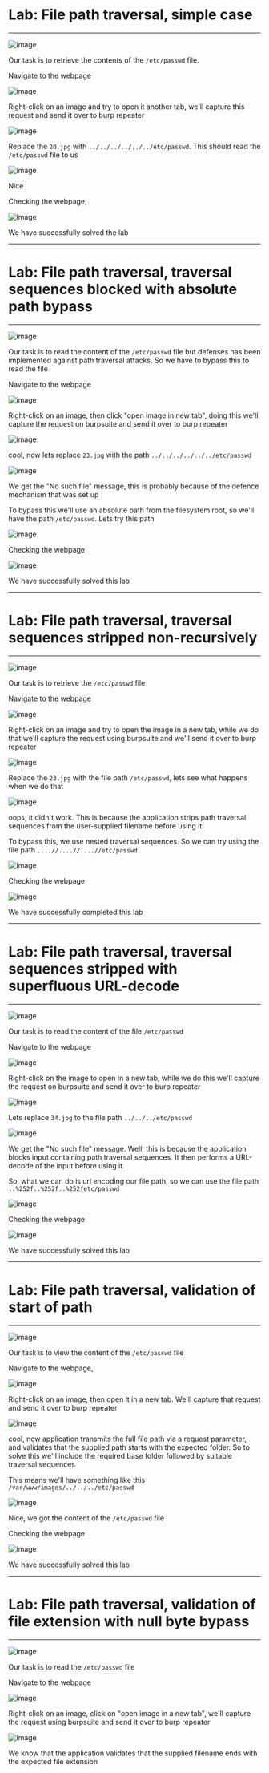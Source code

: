 # Lab: File path traversal, simple case
<hr>

![image](https://github.com/BlackAnon22/BlackAnon22.github.io/assets/67879936/6923998b-ef81-478c-8142-7039dca4d4d8)

Our task is to retrieve the contents of the ```/etc/passwd``` file.

Navigate to the webpage

![image](https://github.com/BlackAnon22/BlackAnon22.github.io/assets/67879936/5a66c13f-89ca-45b7-90a4-d368eb5cea34)

Right-click on an image and try to open it another tab, we'll capture this request and send it over to burp repeater

![image](https://github.com/BlackAnon22/BlackAnon22.github.io/assets/67879936/98d8eb19-6bc4-4700-a3a4-b5a42a8e94b2)

Replace the ```20.jpg``` with ```../../../../../../etc/passwd```. This should read the ```/etc/passwd``` file to us

![image](https://github.com/BlackAnon22/BlackAnon22.github.io/assets/67879936/1f93a5f8-99d1-4a52-a3e9-f32218e9c6ed)

Nice

Checking the webpage,

![image](https://github.com/BlackAnon22/BlackAnon22.github.io/assets/67879936/38134a58-f682-4d9e-9f05-4ef408219ec8)

We have successfully solved the lab

--------------------

# Lab: File path traversal, traversal sequences blocked with absolute path bypass
<hr>

![image](https://github.com/BlackAnon22/BlackAnon22.github.io/assets/67879936/fad452dd-8b6b-4b99-be47-91076d8f289f)

Our task is to read the content of the ```/etc/passwd``` file but defenses has been implemented against path traversal attacks. So we have to bypass this to read the file

Navigate to the webpage

![image](https://github.com/BlackAnon22/BlackAnon22.github.io/assets/67879936/6305bfc3-07b9-4bdd-b0f9-c306039c3895)

Right-click on an image, then click "open image in new tab", doing this we'll capture the request on burpsuite and send it over to burp repeater

![image](https://github.com/BlackAnon22/BlackAnon22.github.io/assets/67879936/04897461-cd89-4b10-8132-d752a6ce1038)

cool, now lets replace ```23.jpg``` with the path ```../../../../../../etc/passwd```

![image](https://github.com/BlackAnon22/BlackAnon22.github.io/assets/67879936/cf93b9d6-eda8-4be4-a3c0-fef19f81b8f2)

We get the "No such file" message, this is probably because of the defence mechanism that was set up

To bypass this we'll use an absolute path from the filesystem root, so we'll have the path ```/etc/passwd```. Lets try this path

![image](https://github.com/BlackAnon22/BlackAnon22.github.io/assets/67879936/78111726-55b5-4922-9c83-287bca015507)

Checking the webpage

![image](https://github.com/BlackAnon22/BlackAnon22.github.io/assets/67879936/1394adba-f48e-4335-be31-014fae2be4d3)

We have successfully solved this lab

-------------------------

# Lab: File path traversal, traversal sequences stripped non-recursively
<hr>

![image](https://github.com/BlackAnon22/BlackAnon22.github.io/assets/67879936/826bd87a-8337-42a2-887a-2c5badd9dfae)

Our task is to retrieve the ```/etc/passwd``` file

Navigate to the webpage

![image](https://github.com/BlackAnon22/BlackAnon22.github.io/assets/67879936/4f0781a2-7101-46ee-ba38-c85ec6aaecd5)

Right-click on an image and try to open the image in a new tab, while we do that we'll capture the request using burpsuite and we'll send it over to burp repeater

![image](https://github.com/BlackAnon22/BlackAnon22.github.io/assets/67879936/2c53f3f3-6a8e-4f8b-a0b8-ba8a93d710e4)

Replace the ```23.jpg``` with the file path ```/etc/passwd```, lets see what happens when we do that

![image](https://github.com/BlackAnon22/BlackAnon22.github.io/assets/67879936/31cfc10f-06d9-4455-bc53-14f3d973a812)

oops, it didn't work. This is because the application strips path traversal sequences from the user-supplied filename before using it. 

To bypass this, we use nested traversal sequences. So we can try using the file path ```....//....//....//etc/passwd```

![image](https://github.com/BlackAnon22/BlackAnon22.github.io/assets/67879936/3296a330-7a23-4ce2-98ec-cad4c93e8e31)

Checking the webpage

![image](https://github.com/BlackAnon22/BlackAnon22.github.io/assets/67879936/9b2ae0ce-2143-40a3-aa75-8625f6a0e7c1)

We have successfully completed this lab

-------------------

# Lab: File path traversal, traversal sequences stripped with superfluous URL-decode
<hr>

![image](https://github.com/BlackAnon22/BlackAnon22.github.io/assets/67879936/06c243a5-8a46-449e-bf07-9714a955b0fe)

Our task is to read the content of the file ```/etc/passwd```

Navigate to the webpage

![image](https://github.com/BlackAnon22/BlackAnon22.github.io/assets/67879936/0e520dbd-b5e6-41ab-a5d2-89af3bb6817d)

Right-click on the image to open in a new tab, while we do this we'll capture the request on burpsuite and send it over to burp repeater

![image](https://github.com/BlackAnon22/BlackAnon22.github.io/assets/67879936/c90a3eb2-0785-4b73-afe3-da9d36af6fd9)

Lets replace ```34.jpg``` to the file path ```../../../etc/passwd```

![image](https://github.com/BlackAnon22/BlackAnon22.github.io/assets/67879936/4e89d083-2e89-41e7-b8f8-d12cc5d1c442)

We get the "No such file" message. Well, this is because the application blocks input containing path traversal sequences. It then performs a URL-decode of the input before using it. 

So, what we can do is url encoding our file path, so we can use the file path ```..%252f..%252f..%252fetc/passwd```

![image](https://github.com/BlackAnon22/BlackAnon22.github.io/assets/67879936/80ba952d-6ec0-4d46-af1d-77fc0c075453)

Checking the webpage

![image](https://github.com/BlackAnon22/BlackAnon22.github.io/assets/67879936/09477c01-83c9-4b1b-af48-a123d9573275)

We have successfully solved this lab

------------------------

# Lab: File path traversal, validation of start of path
<hr>

![image](https://github.com/BlackAnon22/BlackAnon22.github.io/assets/67879936/9656e116-17c2-442e-996e-521f388a6649)

Our task is to view the content of the ```/etc/passwd``` file

Navigate to the webpage,

![image](https://github.com/BlackAnon22/BlackAnon22.github.io/assets/67879936/cbcc41c4-005a-4a0a-9e5b-4db5b25a6af1)

Right-click on an image, then open it in a new tab. We'll capture that request and send it over to burp repeater

![image](https://github.com/BlackAnon22/BlackAnon22.github.io/assets/67879936/6ebe2518-6ea3-4d86-bfba-60732e44eab6)

cool, now application transmits the full file path via a request parameter, and validates that the supplied path starts with the expected folder. So to solve this we'll include the required base folder followed by suitable traversal sequences

This means we'll have something like this ```/var/www/images/../../../etc/passwd```

![image](https://github.com/BlackAnon22/BlackAnon22.github.io/assets/67879936/860ed637-b467-4547-87fc-64e2bad8d6b7)

Nice, we got the content of the ```/etc/passwd``` file

Checking the webpage

![image](https://github.com/BlackAnon22/BlackAnon22.github.io/assets/67879936/f362e083-1345-4832-9f06-bd7a9ab5e6fe)

We have successfully solved this lab

-----------------

# Lab: File path traversal, validation of file extension with null byte bypass
<hr>

![image](https://github.com/BlackAnon22/BlackAnon22.github.io/assets/67879936/503b4ca8-fd64-44c4-81b7-efdd63b2bbd4)

Our task is to read the ```/etc/passwd``` file

Navigate to the webpage

![image](https://github.com/BlackAnon22/BlackAnon22.github.io/assets/67879936/af46b765-3a12-446f-b6fc-41d63926efe2)

Right-click on an image, click on "open image in a new tab", we'll capture the request using burpsuite and send it over to burp repeater

![image](https://github.com/BlackAnon22/BlackAnon22.github.io/assets/67879936/523dd8ea-669e-4daa-acad-a822938eb365)

We know that the application validates that the supplied filename ends with the expected file extension













